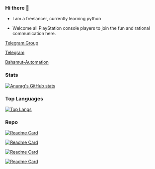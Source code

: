### Hi there 👋

- I am a freelancer, currently learning python

- Welcome all PlayStation console players to join the fun and rational communication here.

[Telegram Group](https://t.me/PlayStationTw)

[Telegram](https://t.me/Kevin_RX)

[Bahamut-Automation](https://github.com/makubex4000/BA)

### Stats
[![Anurag's GitHub stats](https://github-readme-stats.vercel.app/api?username=makubex2010&show_icons=true&theme=chartreuse-dark)](https://github.com/makubex2010)
### Top Languages
[![Top Langs](https://github-readme-stats.vercel.app/api/top-langs/?username=makubex2010&show_icons=true&theme=chartreuse-dark)](https://github.com/makubex2010)
### Repo
[![Readme Card](https://github-readme-stats.vercel.app/api/pin/?username=makubex2010&repo=SongPlayRoBot&show_icons=true&theme=chartreuse-dark)](https://github.com/makubex2010/SongPlayRoBot)

[![Readme Card](https://github-readme-stats.vercel.app/api/pin/?username=makubex2010&repo=PlayStation-NetworkBOT&show_icons=true&theme=chartreuse-dark)](https://github.com/makubex2010/PlayStation-NetworkBOT)

[![Readme Card](https://github-readme-stats.vercel.app/api/pin/?username=makubex2010&repo=rss-bot-core&show_icons=true&theme=chartreuse-dark)](https://github.com/makubex2010/rss-bot-core)

[![Readme Card](https://github-readme-stats.vercel.app/api/pin/?username=makubex2010&repo=rss-bot-template&show_icons=true&theme=chartreuse-dark)](https://github.com/makubex2010/rss-bot-template)


